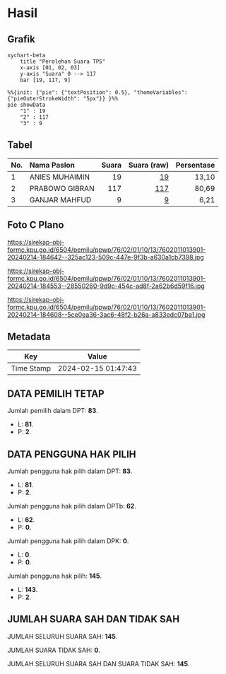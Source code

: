 # Hasil

## Grafik

```mermaid
xychart-beta
    title "Perolehan Suara TPS"
    x-axis [01, 02, 03]
    y-axis "Suara" 0 --> 117
    bar [19, 117, 9]
```

```mermaid
%%{init: {"pie": {"textPosition": 0.5}, "themeVariables": {"pieOuterStrokeWidth": "5px"}} }%%
pie showData
    "1" : 19
    "2" : 117
    "3" : 9
```

## Tabel

| No. | Nama Paslon    | Suara | Suara (raw) | Persentase |
|:--- |:-------------- | -----:| -----------:| ----------:|
| 1   | ANIES MUHAIMIN | 19    | [19][p-1]   | 13,10      |
| 2   | PRABOWO GIBRAN | 117   | [117][p-2]  | 80,69      |
| 3   | GANJAR MAHFUD  | 9     | [9][p-3]    | 6,21       |


[p-1]: https://github.com/gigit-pemilu/pemilu-2024-76-sulawesi-barat/blob/main/pilpres/hitung-suara/sub/76-sulawesi-barat/sub/02-mamuju/sub/01-mamuju/sub/1013-rimuku/sub/901-tps/sub/paslon-1.txt
[p-2]: https://github.com/gigit-pemilu/pemilu-2024-76-sulawesi-barat/blob/main/pilpres/hitung-suara/sub/76-sulawesi-barat/sub/02-mamuju/sub/01-mamuju/sub/1013-rimuku/sub/901-tps/sub/paslon-2.txt
[p-3]: https://github.com/gigit-pemilu/pemilu-2024-76-sulawesi-barat/blob/main/pilpres/hitung-suara/sub/76-sulawesi-barat/sub/02-mamuju/sub/01-mamuju/sub/1013-rimuku/sub/901-tps/sub/paslon-3.txt

## Foto C Plano

https://sirekap-obj-formc.kpu.go.id/6504/pemilu/ppwp/76/02/01/10/13/7602011013901-20240214-184642--325ac123-509c-447e-9f3b-a630a1cb7398.jpg

https://sirekap-obj-formc.kpu.go.id/6504/pemilu/ppwp/76/02/01/10/13/7602011013901-20240214-184553--28550260-9d9c-454c-ad8f-2a62b6d59f16.jpg

https://sirekap-obj-formc.kpu.go.id/6504/pemilu/ppwp/76/02/01/10/13/7602011013901-20240214-184608--5ce0ea36-3ac6-48f2-b26a-a833edc07ba1.jpg


## Metadata

| Key        | Value               |
| ---------- | ------------------- |
| Time Stamp | 2024-02-15 01:47:43 |


## DATA PEMILIH TETAP

Jumlah pemilih dalam DPT: **83**.
 * L: **81**.
 * P: **2**.

## DATA PENGGUNA HAK PILIH

Jumlah pengguna hak pilih dalam DPT: **83**.
 * L: **81**.
 * P: **2**.

Jumlah pengguna hak pilih dalam DPTb: **62**.
 * L: **62**.
 * P: **0**.

Jumlah pengguna hak pilih dalam DPK: **0**.
 * L: **0**.
 * P: **0**.

Jumlah pengguna hak pilih: **145**.
 * L: **143**.
 * P: **2**.

## JUMLAH SUARA SAH DAN TIDAK SAH

JUMLAH SELURUH SUARA SAH: **145**.

JUMLAH SUARA TIDAK SAH: **0**.

JUMLAH SELURUH SUARA SAH DAN SUARA TIDAK SAH: **145**.


